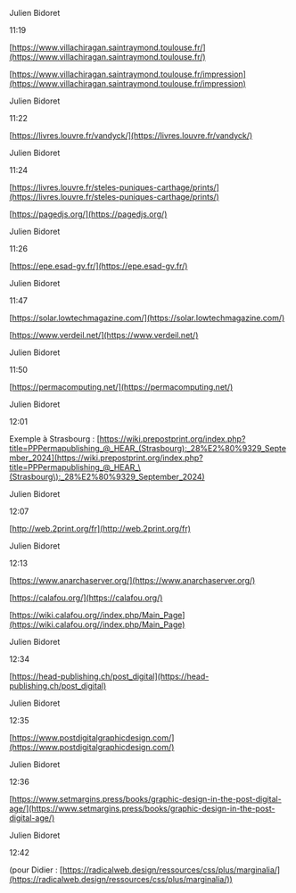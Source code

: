 Julien Bidoret

11:19

[https://www.villachiragan.saintraymond.toulouse.fr/](https://www.villachiragan.saintraymond.toulouse.fr/)

[https://www.villachiragan.saintraymond.toulouse.fr/impression](https://www.villachiragan.saintraymond.toulouse.fr/impression)

Julien Bidoret

11:22

[https://livres.louvre.fr/vandyck/](https://livres.louvre.fr/vandyck/)

Julien Bidoret

11:24

[https://livres.louvre.fr/steles-puniques-carthage/prints/](https://livres.louvre.fr/steles-puniques-carthage/prints/)

[https://pagedjs.org/](https://pagedjs.org/)

Julien Bidoret

11:26

[https://epe.esad-gv.fr/](https://epe.esad-gv.fr/)

Julien Bidoret

11:47

[https://solar.lowtechmagazine.com/](https://solar.lowtechmagazine.com/)

[https://www.verdeil.net/](https://www.verdeil.net/)

Julien Bidoret

11:50

[https://permacomputing.net/](https://permacomputing.net/)

Julien Bidoret

12:01

Exemple à Strasbourg : [https://wiki.prepostprint.org/index.php?title=PPPermapublishing_@_HEAR_(Strasbourg):_28%E2%80%9329_September_2024](https://wiki.prepostprint.org/index.php?title=PPPermapublishing_@_HEAR_\(Strasbourg\):_28%E2%80%9329_September_2024)

Julien Bidoret

12:07

[http://web.2print.org/fr](http://web.2print.org/fr)

Julien Bidoret

12:13

[https://www.anarchaserver.org/](https://www.anarchaserver.org/)

[https://calafou.org/](https://calafou.org/)

[https://wiki.calafou.org//index.php/Main_Page](https://wiki.calafou.org//index.php/Main_Page)

Julien Bidoret

12:34

[https://head-publishing.ch/post_digital](https://head-publishing.ch/post_digital)

Julien Bidoret

12:35

[https://www.postdigitalgraphicdesign.com/](https://www.postdigitalgraphicdesign.com/)

Julien Bidoret

12:36

[https://www.setmargins.press/books/graphic-design-in-the-post-digital-age/](https://www.setmargins.press/books/graphic-design-in-the-post-digital-age/)

Julien Bidoret

12:42

(pour Didier : [https://radicalweb.design/ressources/css/plus/marginalia/](https://radicalweb.design/ressources/css/plus/marginalia/))